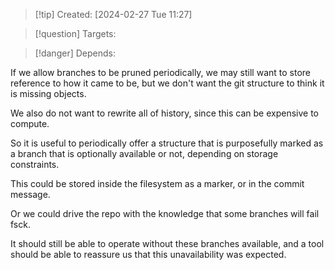 
>[!tip] Created: [2024-02-27 Tue 11:27]

>[!question] Targets: 

>[!danger] Depends: 

If we allow branches to be pruned periodically, we may still want to store reference to how it came to be, but we don't want the git structure to think it is missing objects.

We also do not want to rewrite all of history, since this can be expensive to compute.

So it is useful to periodically offer a structure that is purposefully marked as a branch that is optionally available or not, depending on storage constraints.

This could be stored inside the filesystem as a marker, or in the commit message.

Or we could drive the repo with the knowledge that some branches will fail fsck.

It should still be able to operate without these branches available, and a tool should be able to reassure us that this unavailability was expected.